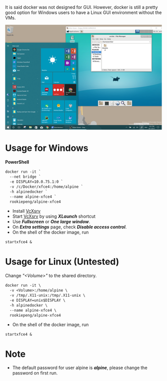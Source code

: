 It is said docker was not designed for GUI. However, docker is still a pretty good option for Windows users to have a Linux GUI environment without the VMs.

![xfce4](https://raw.githubusercontent.com/rookiepeng/Docker-Files/master/Arch-xfce4/images/xfce4.png)

# Usage for Windows

**PowerShell**
```
docker run -it `
  --net bridge `
  -e DISPLAY=10.0.75.1:0 `
  -v /c/Docker/xfce4:/home/alpine `
  -h alpinedocker `
  --name alpine-xfce4 `
  rookiepeng/alpine-xfce4
```

* Install [VcXsrv](https://sourceforge.net/projects/vcxsrv/)
* Start [VcXsrv](https://sourceforge.net/projects/vcxsrv/) by using ***XLaunch*** shortcut
* Use ***Fullscreen*** or ***One large window***.
* On ***Extra settings*** page, check ***Disable access control***.
* On the shell of the docker image, run
```
startxfce4 &
```

# Usage for Linux (Untested)

Change *"\<Volume\>"* to the shared directory.
```
docker run -it \
  -v <Volume>:/home/alpine \
  -v /tmp/.X11-unix:/tmp/.X11-unix \
  -e DISPLAY=unix$DISPLAY \
  -h alpinedocker \
  --name alpine-xfce4 \
  rookiepeng/alpine-xfce4
```

* On the shell of the docker image, run
```
startxfce4 &
```

# Note

* The default password for user alpine is ***alpine***, please change the password on first run.

